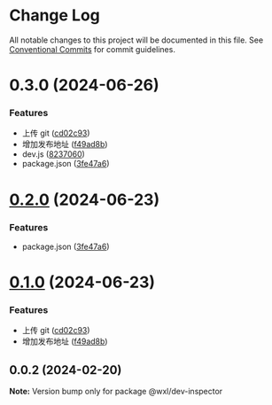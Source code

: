 # Change Log

All notable changes to this project will be documented in this file.
See [Conventional Commits](https://conventionalcommits.org) for commit guidelines.

# 0.3.0 (2024-06-26)

### Features

- 上传 git ([cd02c93](https://github.com/WangXueLinA/dumi_document/commit/cd02c93a2578edcb4a3d36b5c39e375f84d7cbe5))
- 增加发布地址 ([f49ad8b](https://github.com/WangXueLinA/dumi_document/commit/f49ad8b897decb73c7f18f18038c8257f0fc1095))
- dev.js ([8237060](https://github.com/WangXueLinA/dumi_document/commit/823706084233f115479f2eaf94ff574da243af1e))
- package.json ([3fe47a6](https://github.com/WangXueLinA/dumi_document/commit/3fe47a64f9815d6b3bea1aaaeff0932dcd19e4ff))

# [0.2.0](https://github.com/WangXueLinA/dumi_document/compare/@wxl/dev-inspector@0.1.0...@wxl/dev-inspector@0.2.0) (2024-06-23)

### Features

- package.json ([3fe47a6](https://github.com/WangXueLinA/dumi_document/commit/3fe47a64f9815d6b3bea1aaaeff0932dcd19e4ff))

# [0.1.0](https://github.com/WangXueLinA/dumi_document/compare/@wxl/dev-inspector@0.0.2...@wxl/dev-inspector@0.1.0) (2024-06-23)

### Features

- 上传 git ([cd02c93](https://github.com/WangXueLinA/dumi_document/commit/cd02c93a2578edcb4a3d36b5c39e375f84d7cbe5))
- 增加发布地址 ([f49ad8b](https://github.com/WangXueLinA/dumi_document/commit/f49ad8b897decb73c7f18f18038c8257f0fc1095))

## 0.0.2 (2024-02-20)

**Note:** Version bump only for package @wxl/dev-inspector
